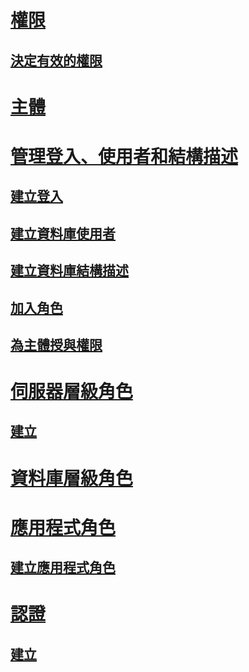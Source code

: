 # [權限](getting-started-with-database-engine-permissions.md)  
## [決定有效的權限](determining-effective-database-engine-permissions.md)  
# [主體](principals-database-engine.md)  
# [管理登入、使用者和結構描述](managing-logins-users-and-schemas-how-to-topics.md)  
## [建立登入](create-a-login.md)  
## [建立資料庫使用者](create-a-database-user.md)  
## [建立資料庫結構描述](create-a-database-schema.md)  
## [加入角色](join-a-role.md)  
## [為主體授與權限](grant-a-permission-to-a-principal.md)  
# [伺服器層級角色](server-level-roles.md)  
## [建立](create-a-server-role.md)  
# [資料庫層級角色](database-level-roles.md)  
# [應用程式角色](application-roles.md)  
## [建立應用程式角色](create-an-application-role.md)  
# [認證](credentials-database-engine.md)  
## [建立](create-a-credential.md)  
